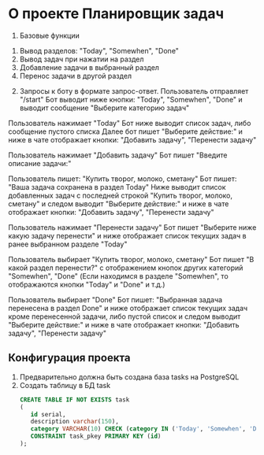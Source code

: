 # О проекте Планировщик задач

1. Базовые функции
1) Вывод разделов: "Today", "Somewhen", "Done"
2) Вывод задач при нажатии на раздел
3) Добавление задачи в выбранный раздел
4) Перенос задачи в другой раздел

2. Запросы к боту в формате запрос-ответ.
Пользователь отправляет "/start"
Бот выводит ниже кнопки: "Today", "Somewhen", "Done"
и выводит сообщение "Выберите категорию задач"

Пользователь нажимает "Today"
Бот ниже выводит список задач, либо сообщение пустого списка
Далее бот пишет "Выберите действие:"
и ниже в чате отображает кнопки:
"Добавить задачу", "Перенести задачу"

Пользователь нажимает "Добавить задачу"
Бот пишет "Введите описание задачи:"

Пользователь пишет:
"Купить творог, молоко, сметану"
Бот пишет:
"Ваша задача сохранена в раздел Today"
Ниже выводит список добавленных задач с последней строкой "Купить творог, молоко, сметану"
и следом выводит
"Выберите действие:"
и ниже в чате отображает кнопки:
"Добавить задачу", "Перенести задачу"

Пользователь нажимает "Перенести задачу"
Бот пишет "Выберите ниже какую задачу перенести"
и ниже отображает список текущих задач в ранее выбранном разделе "Today"

Пользователь выбирает "Купить творог, молоко, сметану"
Бот пишет "В какой раздел перенести?" с отображением кнопок других категорий "Somewhen", "Done"
(Если находимся в разделе "Somewhen", то отображаются кнопки "Today" и "Done" и т.д.)

Пользователь выбирает "Done"
Бот пишет: "Выбранная задача перенесена в раздел Done"
и ниже отображает список текущих задач кроме перенесенной задачи, либо пустой список
и следом выводит
"Выберите действие:"
и ниже в чате отображает кнопки:
"Добавить задачу", "Перенести задачу"


## Конфигурация проекта

1. Предварительно должна быть создана база tasks на PostgreSQL
2. Создать таблицу в БД task
     ```sql
	CREATE TABLE IF NOT EXISTS task
	(
		id serial,
		description varchar(150),
		category VARCHAR(10) CHECK (category IN ('Today', 'Somewhen', 'Done')) DEFAULT 'Somewhen',
		CONSTRAINT task_pkey PRIMARY KEY (id)
	);
     ```
